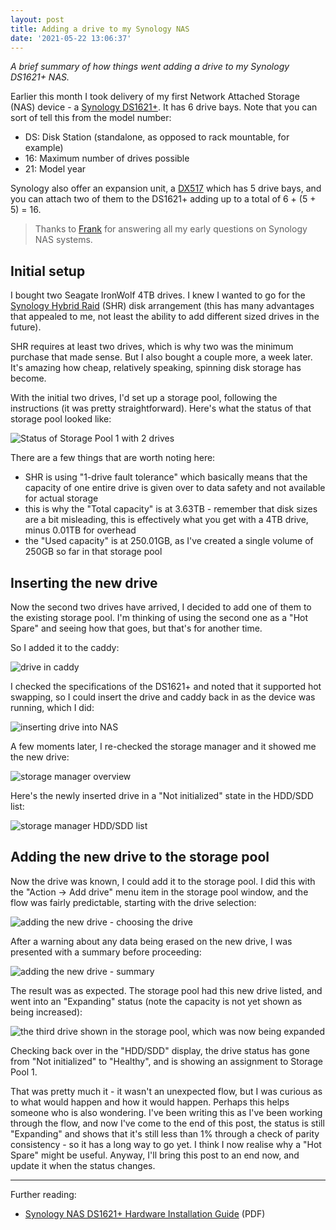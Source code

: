 ```yaml
---
layout: post
title: Adding a drive to my Synology NAS
date: '2021-05-22 13:06:37'
---
```


_A brief summary of how things went adding a drive to my Synology DS1621+ NAS._

Earlier this month I took delivery of my first Network Attached Storage (NAS) device - a [Synology DS1621+](https://www.synology.com/en-uk/products/DS1621+). It has 6 drive bays. Note that you can sort of tell this from the model number:

* DS: Disk Station (standalone, as opposed to rack mountable, for example)
* 16: Maximum number of drives possible
* 21: Model year

Synology also offer an expansion unit, a [DX517](https://www.synology.com/en-uk/products/DX517) which has 5 drive bays, and you can attach two of them to the DS1621+ adding up to a total of 6 + (5 + 5) = 16.

> Thanks to [Frank](https://twitter.com/koehntopp) for answering all my early questions on Synology NAS systems.

## Initial setup

I bought two Seagate IronWolf 4TB drives. I knew I wanted to go for the [Synology Hybrid Raid](https://www.synology.com/en-global/knowledgebase/DSM/tutorial/Storage/What_is_Synology_Hybrid_RAID_SHR) (SHR) disk arrangement (this has many advantages that appealed to me, not least the ability to add different sized drives in the future).

SHR requires at least two drives, which is why two was the minimum purchase that made sense. But I also bought a couple more, a week later. It's amazing how cheap, relatively speaking, spinning disk storage has become.

With the initial two drives, I'd set up a storage pool, following the instructions (it was pretty straightforward). Here's what the status of that storage pool looked like:

![Status of Storage Pool 1 with 2 drives](/content/images/2021/05/storage-manager-storage-pool.png)

There are a few things that are worth noting here:

* SHR is using "1-drive fault tolerance" which basically means that the capacity of one entire drive is given over to data safety and not available for actual storage
* this is why the "Total capacity" is at 3.63TB - remember that disk sizes are a bit misleading, this is effectively what you get with a 4TB drive, minus 0.01TB for overhead
* the "Used capacity" is at 250.01GB, as I've created a single volume of 250GB so far in that storage pool

## Inserting the new drive

Now the second two drives have arrived, I decided to add one of them to the existing storage pool. I'm thinking of using the second one as a "Hot Spare" and seeing how that goes, but that's for another time.

So I added it to the caddy:

![drive in caddy](/content/images/2021/05/drive-in-caddy.jpg)

I checked the specifications of the DS1621+ and noted that it supported hot swapping, so I could insert the drive and caddy back in as the device was running, which I did:

![inserting drive into NAS](/content/images/2021/05/inserting-drive-into-nas.jpg)

A few moments later, I re-checked the storage manager and it showed me the new drive:

![storage manager overview](/content/images/2021/05/storage-manager-overview.png)

Here's the newly inserted drive in a "Not initialized" state in the HDD/SDD list:

![storage manager HDD/SDD list](/content/images/2021/05/storage-manager-hdd-sdd.png)

## Adding the new drive to the storage pool

Now the drive was known, I could add it to the storage pool. I did this with the "Action -> Add drive" menu item in the storage pool window, and the flow was fairly predictable, starting with the drive selection:

![adding the new drive - choosing the drive](/content/images/2021/05/storage-manager-storage-pool-add-drive-a.png)

After a warning about any data being erased on the new drive, I was presented with a summary before proceeding:

![adding the new drive - summary](/content/images/2021/05/storage-manager-storage-pool-add-drive-b.png)

The result was as expected. The storage pool had this new drive listed, and went into an "Expanding" status (note the capacity is not yet shown as being increased):

![the third drive shown in the storage pool, which was now being expanded](/content/images/2021/05/storage-manager-storage-pool-after-add.png)

Checking back over in the "HDD/SDD" display, the drive status has gone from "Not initialized" to "Healthy", and is showing an assignment to Storage Pool 1.

That was pretty much it - it wasn't an unexpected flow, but I was curious as to what would happen and how it would happen. Perhaps this helps someone who is also wondering. I've been writing this as I've been working through the flow, and now I've come to the end of this post, the status is still "Expanding" and shows that it's still less than 1% through a check of parity consistency - so it has a long way to go yet. I think I now realise why a "Hot Spare" might be useful. Anyway, I'll bring this post to an end now, and update it when the status changes.

---

Further reading:

* [Synology NAS DS1621+ Hardware Installation Guide](https://global.download.synology.com/download/Document/Hardware/HIG/DiskStation/21-year/DS1621+/enu/Syno_HIG_DS1621_Plus_enu.pdf) (PDF)

